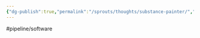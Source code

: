 ```yaml
---
{"dg-publish":true,"permalink":"/sprouts/thoughts/substance-painter/","hide":true}
---
```


#pipeline/software